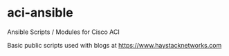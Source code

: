 # aci-ansible
Ansible Scripts / Modules for Cisco ACI

Basic public scripts used with blogs at https://www.haystacknetworks.com
